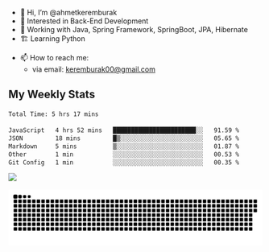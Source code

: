 - 👋 Hi, I’m @ahmetkeremburak
- 👀 Interested in Back-End Development
- 🌱 Working with Java, Spring Framework, SpringBoot, JPA, Hibernate
- 🏗️ Learning Python
<!---
- :book: Currently reading "[Guin Saga](https://en.wikipedia.org/wiki/Guin_Saga)"
- :tv: Currently playing "[KartRider: Drift](https://store.steampowered.com/app/1184140/KartRider_Drift/)"
--->
- 📫 How to reach me:  
  - via email: keremburak00@gmail.com
<!---
- 💞️ I’m looking to collaborate on ...
--->

<!---
ahmetkeremburak/ahmetkeremburak is a ✨ special ✨ repository because its `README.md` (this file) appears on your GitHub profile.
You can click the Preview link to take a look at your changes.
--->
## My Weekly Stats
<!--START_SECTION:waka-->

```text
Total Time: 5 hrs 17 mins

JavaScript   4 hrs 52 mins   ███████████████████████░░   91.59 %
JSON         18 mins         █▒░░░░░░░░░░░░░░░░░░░░░░░   05.65 %
Markdown     5 mins          ▒░░░░░░░░░░░░░░░░░░░░░░░░   01.87 %
Other        1 min           ░░░░░░░░░░░░░░░░░░░░░░░░░   00.53 %
Git Config   1 min           ░░░░░░░░░░░░░░░░░░░░░░░░░   00.35 %
```

<!--END_SECTION:waka-->


![](https://komarev.com/ghpvc/?username=ahmetkeremburak&color=green&style=flat&label=Visitors)


<a href="https://github.com/ahmetkeremburak"><img src="contributions.svg"></a>

